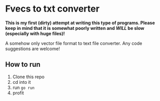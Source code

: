 # Fvecs to txt converter
**This is my first (dirty) attempt at writing this type of programs. Please keep in mind that it is somewhat poorly written and ***WILL*** be slow (especially with huge files)!**

A somehow only vector file format to text file converter.
Any code suggestions are welcome!

## How to run
1. Clone this repo
2. cd into it
3. run ```go run```
4. profit

